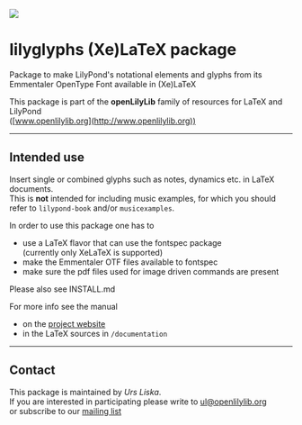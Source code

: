 ![](https://github.com/openlilylib/lilyglyphs/raw/master/glyphimages/lilyglyphs_logo/lilyglyphs_logo.png)

lilyglyphs (Xe)LaTeX package
============================

Package to make LilyPond's notational elements and glyphs from its Emmentaler OpenType Font available in (Xe)LaTeX

This package is part of the **openLilyLib** family of resources for LaTeX and LilyPond  
([www.openlilylib.org](http://www.openlilylib.org))

------------

Intended use
------------

Insert single or combined glyphs such as notes, dynamics etc. in LaTeX documents.  
This is **not** intended for including music examples, for which you should
refer to `lilypond-book` and/or `musicexamples`.

In order to use this package one has to

  - use a LaTeX flavor that can use the fontspec package  
    (currently only XeLaTeX is supported)
  - make the Emmentaler OTF files available to fontspec
  - make sure the pdf files used for image driven commands are present

Please also see INSTALL.md

For more info see the manual

- on the [project website](http://www.openlilylib.org/lilyglyphs)
- in the LaTeX sources in `/documentation`

-------

Contact
-------
This package is maintained by *Urs Liska*.  
If you are interested in participating please write to ul@openlilylib.org  
or subscribe to our [mailing list](https://lists.sourceforge.net/lists/listinfo/openlilylib-user)